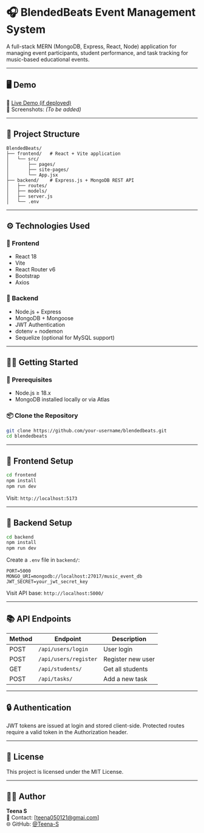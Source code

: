 
# 🎧 BlendedBeats Event Management System

A full-stack MERN (MongoDB, Express, React, Node) application for managing event participants, student performance, and task tracking for music-based educational events.

---

## 🖥️ Demo

🚀 [Live Demo (if deployed)](https://your-demo-link.com)  
📸 Screenshots: *(To be added)*

---

## 📂 Project Structure

```
BlendedBeats/
├── frontend/   # React + Vite application
│   └── src/
│       ├── pages/
│       ├── site-pages/
│       └── App.jsx
├── backend/    # Express.js + MongoDB REST API
│   ├── routes/
│   ├── models/
│   ├── server.js
│   └── .env
```

---

## ⚙️ Technologies Used

### 🔹 Frontend
- React 18
- Vite
- React Router v6
- Bootstrap 
- Axios

### 🔹 Backend
- Node.js + Express
- MongoDB + Mongoose
- JWT Authentication
- dotenv + nodemon
- Sequelize (optional for MySQL support)

---

## 🧑‍💻 Getting Started

### 🔧 Prerequisites
- Node.js ≥ 18.x
- MongoDB installed locally or via Atlas

### 📦 Clone the Repository

```bash
git clone https://github.com/your-username/blendedbeats.git
cd blendedbeats
```

---

## 🔌 Frontend Setup

```bash
cd frontend
npm install
npm run dev
```

Visit: `http://localhost:5173`

---

## 🔐 Backend Setup

```bash
cd backend
npm install
npm run dev
```

Create a `.env` file in `backend/`:

```
PORT=5000
MONGO_URI=mongodb://localhost:27017/music_event_db
JWT_SECRET=your_jwt_secret_key
```

Visit API base: `http://localhost:5000/`

---

## 📚 API Endpoints

| Method | Endpoint            | Description              |
|--------|---------------------|--------------------------|
| POST   | `/api/users/login`  | User login               |
| POST   | `/api/users/register`| Register new user       |
| GET    | `/api/students/`    | Get all students         |
| POST   | `/api/tasks/`       | Add a new task           |

---

## 🔒 Authentication

JWT tokens are issued at login and stored client-side. Protected routes require a valid token in the Authorization header.

---

## 📄 License

This project is licensed under the MIT License.

---

## 🙋‍♀️ Author

**Teena S**  
📧 Contact: [teena050121@gmai.com]  
🌐 GitHub: [@Teena-S](https://github.com/Teena-S)
 
